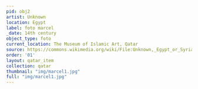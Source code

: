 ```yaml
---
pid: obj2
artist: Unknown
location: Egypt
label: foto marcel
_date: 14th century
object_type: foto
current_location: The Museum of Islamic Art, Qatar
source: https://commons.wikimedia.org/wiki/File:Unknown,_Egypt_or_Syria,_14th_Century_-_Sulwan_Al-Muta%27a_-_Google_Art_Project.jpg
order: '01'
layout: qatar_item
collection: qatar
thumbnail: "img/marcel1.jpg"
full: "img/marcel1.jpg"
---
```

